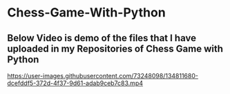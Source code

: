 # Chess-Game-With-Python

## Below Video is demo of the files that I have uploaded in my Repositories of Chess Game with Python

https://user-images.githubusercontent.com/73248098/134811680-dcefddf5-372d-4f37-9d61-adab9ceb7c83.mp4

